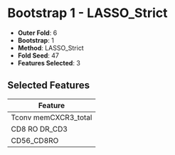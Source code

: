 # Bootstrap 1 - LASSO_Strict

- **Outer Fold**: 6
- **Bootstrap**: 1
- **Method**: LASSO_Strict
- **Fold Seed**: 47
- **Features Selected**: 3

## Selected Features

| Feature |
|---------|
| Tconv memCXCR3_total |
| CD8 RO DR_CD3 |
| CD56_CD8RO |
